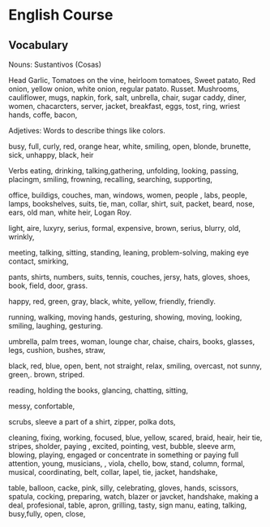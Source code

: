 # English Course

## Vocabulary

Nouns: Sustantivos (Cosas)

Head Garlic, Tomatoes on the vine, heirloom tomatoes, Sweet patato, Red onion, yellow onion, white onion, regular patato. Russet. Mushrooms, cauliflower, mugs, napkin, fork, salt, unbrella, chair, sugar caddy, diner, women, chacarcters, server, jacket, breakfast, eggs, tost, ring, wriest hands, coffe, bacon,

Adjetives: Words to describe things like colors.

busy, full, curly, red, orange hear, white, smiling, open, blonde, brunette, sick, unhappy, black, heir

Verbs
eating, drinking, talking,gathering, unfolding, looking, passing, placingm, smiling, frowning, recalling, searching, supporting, 

office, buildigs, couches, man, windows, women, people , labs, people, lamps, bookshelves, suits, tie, man, collar, shirt, suit, packet, beard, nose, ears, old man, white heir, Logan Roy.

light, aire, luxyry, serius, formal, expensive, brown, serius, blurry, old, wrinkly, 

meeting, talking, sitting, standing, leaning, problem-solving, making eye contact, smirking, 

pants, shirts, numbers, suits, tennis, couches, jersy, hats, gloves, shoes, book, field, door, grass.

happy, red, green, gray, black, white, yellow, friendly, friendly.

running, walking, moving hands, 
gesturing, showing, moving, looking, smiling, laughing, gesturing.

umbrella, palm trees, woman, lounge char, chaise, chairs, books, glasses, legs, cushion, bushes, straw,

black, red, blue, open, bent, not straight, relax, smiling, overcast, not sunny, green,. brown, striped.

reading, holding the books, glancing, chatting, sitting,

messy, confortable,

scrubs, 
sleeve a part of a shirt,
zipper, polka dots,

cleaning, fixing, working, focused, blue, yellow, scared, 
braid, heair, heir tie, stripes, sholder, paying , excited, 
pointing, vest, bubble,
sleeve arm, blowing, playing, engaged or concentrate in something or paying full attention, young, musicians, , viola, chello, bow, stand, column, formal, musical, coordinating, belt, collar, lapel, tie, jacket, handshake,


table, balloon, cacke, pink, silly, celebrating, gloves, hands, scissors, spatula, cocking, preparing, watch, blazer or javcket, handshake, making a deal, profesional, table, apron, grilling, tasty, sign manu, eating, talking, busy,fully, open, close, 